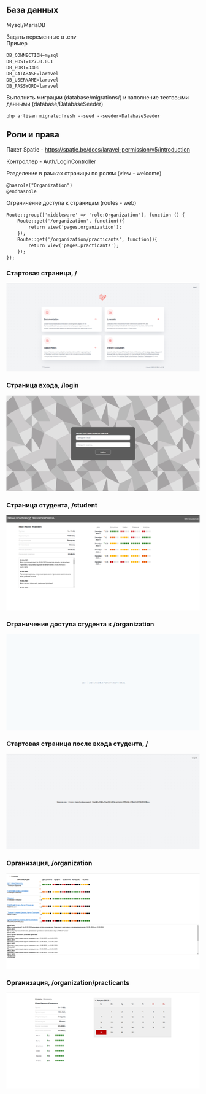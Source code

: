 ## База данных
Mysql/MariaDB

Задать переменные в .env\
Пример

```
DB_CONNECTION=mysql
DB_HOST=127.0.0.1
DB_PORT=3306
DB_DATABASE=laravel
DB_USERNAME=laravel
DB_PASSWORD=laravel
```

Выполнить миграции (database/migrations/) и заполнение тестовыми данными (database/DatabaseSeeder)
```
php artisan migrate:fresh --seed --seeder=DatabaseSeeder
```

## Роли и права
Пакет Spatie - https://spatie.be/docs/laravel-permission/v5/introduction

Контроллер - Auth/LoginController

Разделение в рамках страницы по ролям (view - welcome)
```
@hasrole("Organization")
@endhasrole
```

Ограничение доступа к страницам (routes - web)
```
Route::group(['middleware' => 'role:Organization'], function () {
    Route::get('/organization', function(){
        return view('pages.organization');
    });
    Route::get('/organization/practicants', function(){
        return view('pages.practicants');
    });
});
```

### Стартовая страница, /
![Preview image](/README_IMG/welcome.png)

### Страница входа, /login
![Preview image](/README_IMG/login.png)

### Страница студента, /student
![Preview image](/README_IMG/student.png)

### Ограничение доступа студента к /organization
![Preview image](/README_IMG/roles.png)

### Стартовая страница после входа студента, /
![Preview image](/README_IMG/crlogout.png)

### Организация, /organization
![Preview image](/README_IMG/orgv1.png)

### Организация, /organization/practicants
![Preview image](/README_IMG/orgv2.png)

